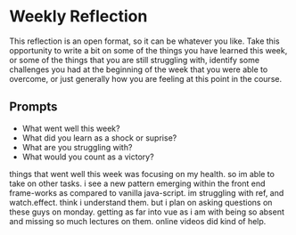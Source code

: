 # Weekly Reflection
This reflection is an open format, so it can be whatever you like. Take this opportunity to write a bit on some of the things you have learned this week, or some of the things that you are still struggling with, identify some challenges you had at the beginning of the week that you were able to overcome, or just generally how you are feeling at this point in the course.

## Prompts
- What went well this week?
- What did you learn as a shock or suprise?
- What are you struggling with?
- What would you count as a victory?

things that went well this week was focusing on my health. so im able to take on other tasks.
i see a new pattern emerging within the front end frame-works as compared to vanilla java-script.
im struggling with ref, and watch.effect. think i understand them. but i plan on asking questions on these guys on monday.
getting as far into vue as i am with being so absent and missing so much lectures on them. online videos did kind of help.